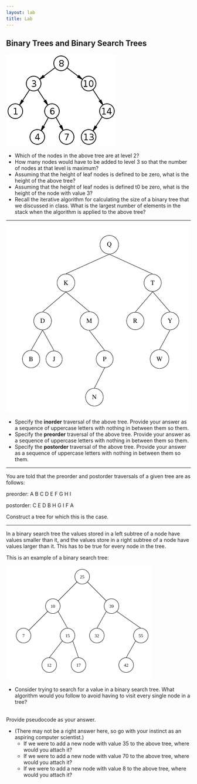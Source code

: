```yaml
---
layout: lab
title: Lab
---
```

<!--
<div class="lab-right" markdown="1">

__due date:__ 7 days from the time you start the lab or
LATEST_DATE
(whichever comes first)

__submission mode:__ group

</div>
-->
<main markdown="1" class="lab">

## Binary Trees and Binary Search Trees




![a tree](img/Binary_search_tree.png)

- Which of the nodes in the above tree are at level 2?
- How many nodes would have to be added to level 3 so that the number of nodes at that level is maximum?
- Assuming that the height of leaf nodes is defined to be zero, what is the height of the above tree?
- Assuming that the height of leaf nodes is defined t0 be zero, what is the height of the node with value 3?
- Recall the iterative algorithm for calculating the size of a binary tree that we discussed in class.
What is the largest number of elements in the stack when the algorithm is applied to the above tree?

---

![a tree](img/bst.png)

- Specify the __inorder__ traversal of the above tree.
Provide your answer as a sequence of uppercase letters with nothing in between them so them.
- Specify the __preorder__ traversal of the above tree.
Provide your answer as a sequence of uppercase letters with nothing in between them so them.
- Specify the __postorder__ traversal of the above tree.
Provide your answer as a sequence of uppercase letters with nothing in between them so them.

---

You are told that the preorder and postorder traversals of a given tree are as follows:

preorder: A B C D E F G H I

postorder: C E D B H G I F A

Construct a tree for which this is the case.

---

In a binary search tree the values stored in a left subtree of a node have values smaller than it, and the values store in a right subtree of a node have values larger than it.
This has to be true for every node in the tree.

This is an example of a binary search tree:


![a tree](img/bst1.png)

- Consider trying to search for a value in a binary search tree.
What algorithm would you follow to avoid having to visit every single node in a tree?
<br>
Provide pseudocode as your answer.


- (There may not be a right answer here, so go with your instinct as an aspiring computer scientist.)
  - If we were to add a new node with value 35 to the above tree, where would you attach it?
  - If we were to add a new node with value 70 to the above tree, where would you attach it?
  - If we were to add a new node with value 8 to the above tree, where would you attach it?

















</main>
